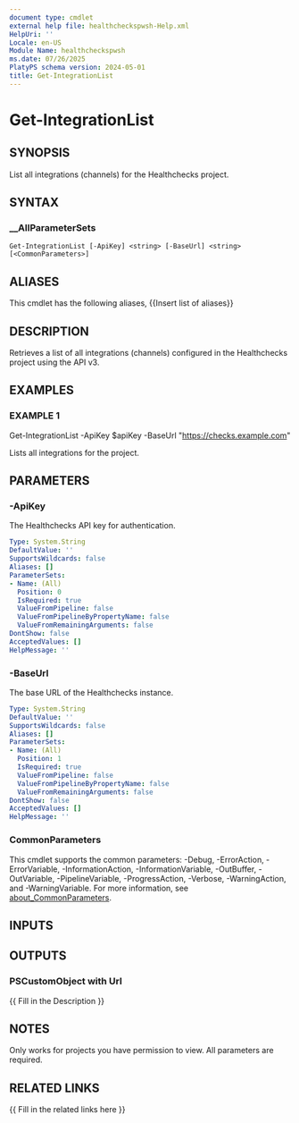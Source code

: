 ```yaml
---
document type: cmdlet
external help file: healthcheckspwsh-Help.xml
HelpUri: ''
Locale: en-US
Module Name: healthcheckspwsh
ms.date: 07/26/2025
PlatyPS schema version: 2024-05-01
title: Get-IntegrationList
---
```


# Get-IntegrationList

## SYNOPSIS

List all integrations (channels) for the Healthchecks project.

## SYNTAX

### __AllParameterSets

```
Get-IntegrationList [-ApiKey] <string> [-BaseUrl] <string> [<CommonParameters>]
```

## ALIASES

This cmdlet has the following aliases,
  {{Insert list of aliases}}

## DESCRIPTION

Retrieves a list of all integrations (channels) configured in the Healthchecks project using the API v3.

## EXAMPLES

### EXAMPLE 1

Get-IntegrationList -ApiKey $apiKey -BaseUrl "https://checks.example.com"

Lists all integrations for the project.

## PARAMETERS

### -ApiKey

The Healthchecks API key for authentication.

```yaml
Type: System.String
DefaultValue: ''
SupportsWildcards: false
Aliases: []
ParameterSets:
- Name: (All)
  Position: 0
  IsRequired: true
  ValueFromPipeline: false
  ValueFromPipelineByPropertyName: false
  ValueFromRemainingArguments: false
DontShow: false
AcceptedValues: []
HelpMessage: ''
```

### -BaseUrl

The base URL of the Healthchecks instance.

```yaml
Type: System.String
DefaultValue: ''
SupportsWildcards: false
Aliases: []
ParameterSets:
- Name: (All)
  Position: 1
  IsRequired: true
  ValueFromPipeline: false
  ValueFromPipelineByPropertyName: false
  ValueFromRemainingArguments: false
DontShow: false
AcceptedValues: []
HelpMessage: ''
```

### CommonParameters

This cmdlet supports the common parameters: -Debug, -ErrorAction, -ErrorVariable,
-InformationAction, -InformationVariable, -OutBuffer, -OutVariable, -PipelineVariable,
-ProgressAction, -Verbose, -WarningAction, and -WarningVariable. For more information, see
[about_CommonParameters](https://go.microsoft.com/fwlink/?LinkID=113216).

## INPUTS

## OUTPUTS

### PSCustomObject with Url

{{ Fill in the Description }}

## NOTES

Only works for projects you have permission to view.
All parameters are required.


## RELATED LINKS

{{ Fill in the related links here }}

